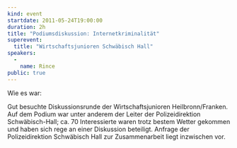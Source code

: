 ```yaml
---
kind: event
startdate: 2011-05-24T19:00:00
duration: 2h
title: "Podiumsdiskussion: Internetkriminalität"
superevent:
  title: "Wirtschaftsjunioren Schwäbisch Hall"
speakers:
  -
    name: Rince
public: true
---
```

Wie es war:

Gut besuchte Diskussionsrunde der Wirtschaftsjunioren Heilbronn/Franken.
Auf dem Podium war unter anderem der Leiter der Polizeidirektion
Schwäbisch-Hall; ca. 70 Interessierte waren trotz bestem Wetter gekommen
und haben sich rege an einer Diskussion beteiligt. Anfrage der
Polizeidirektion Schwäbisch Hall zur Zusammenarbeit liegt inzwischen
vor.
